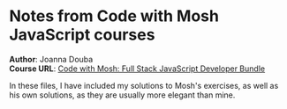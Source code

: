 # Notes from Code with Mosh JavaScript courses
**Author**: Joanna Douba  
**Course URL**: [Code with Mosh: Full Stack JavaScript Developer Bundle](https://codewithmosh.com/p/full-stack-javascript-developer-bundle)

In these files, I have included my solutions to Mosh's exercises, as well as his own solutions, as they are usually more elegant than mine.
